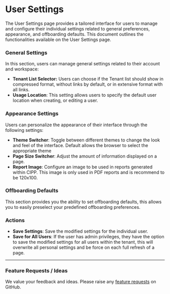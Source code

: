 # User Settings

The User Settings page provides a tailored interface for users to manage and configure their individual settings related to general preferences, appearance, and offboarding defaults. This document outlines the functionalities available on the User Settings page.

### General Settings

In this section, users can manage general settings related to their account and workspace:

* **Tenant List Selector:** Users can choose if the Tenant list should show in compressed format, without links by default, or in extensive format with all links.
* **Usage Location**: This setting allows users to specify the default user location when creating, or editing a user.

### Appearance Settings

Users can personalize the appearance of their interface through the following settings:

* **Theme Switcher**: Toggle between different themes to change the look and feel of the interface. Default allows the browser to select the appropriate theme
* **Page Size Switcher**: Adjust the amount of information displayed on a page.
* **Report Image**: Configure an image to be used in reports generated within CIPP. This image is only used in PDF reports and is recommend to be 120x100.

### Offboarding Defaults

This section provides you the ability to set offboarding defaults, this allows you to easily preselect your predefined offboarding preferences.

### Actions

* **Save Settings**: Save the modified settings for the individual user.
* **Save for All Users**: If the user has admin privileges, they have the option to save the modified settings for all users within the tenant, this will overwrite all personal settings and be force on each full refresh of a page.

***

### Feature Requests / Ideas

We value your feedback and ideas. Please raise any [feature requests](https://github.com/KelvinTegelaar/CIPP/issues/new?assignees=\&labels=enhancement%2Cno-priority\&projects=\&template=feature.yml\&title=%5BFeature+Request%5D%3A+) on GitHub.
